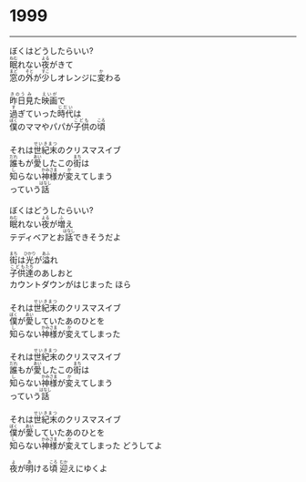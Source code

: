 # 1999
---
<lyric>
ぼくはどうしたらいい?<br/>&#13;
<ruby>眠<rt>ねむ</rt></ruby>れない<ruby>夜<rt>よる</rt></ruby>がきて<br/>&#13;
<ruby>窓<rt>まど</rt></ruby>の<ruby>外<rt>そと</rt></ruby>が<ruby>少<rt>すこ</rt></ruby>しオレンジに<ruby>変<rt>か</rt></ruby>わる<br/>&#13;
<br/>&#13;
<ruby>昨日<rt>きのう</rt></ruby><ruby>見<rt>み</rt></ruby>た<ruby>映画<rt>えいが</rt></ruby>で<br/>&#13;
<ruby>過<rt>す</rt></ruby>ぎていった<ruby>時代<rt>じだい</rt></ruby>は<br/>&#13;
<ruby>僕<rt>ぼく</rt></ruby>のママやパパが<ruby>子供<rt>こども</rt></ruby>の<ruby>頃<rt>ころ</rt></ruby><br/>&#13;
<br/>&#13;
それは<ruby>世紀末<rt>せいきまつ</rt></ruby>のクリスマスイブ<br/>&#13;
<ruby>誰<rt>だれ</rt></ruby>もが<ruby>愛<rt>あい</rt></ruby>したこの<ruby>街<rt>まち</rt></ruby>は<br/>&#13;
<ruby>知<rt>し</rt></ruby>らない<ruby>神様<rt>かみさま</rt></ruby>が<ruby>変<rt>か</rt></ruby>えてしまう<br/>&#13;
っていう<ruby>話<rt>はなし</rt></ruby><br/>&#13;
<br/>&#13;
ぼくはどうしたらいい?<br/>&#13;
<ruby>眠<rt>ねむ</rt></ruby>れない<ruby>夜<rt>よる</rt></ruby>が<ruby>増<rt>ふ</rt></ruby>え<br/>&#13;
テディベアとお<ruby>話<rt>はなし</rt></ruby>できそうだよ<br/>&#13;
<br/>&#13;
<ruby>街<rt>まち</rt></ruby>は<ruby>光<rt>ひかり</rt></ruby>が<ruby>溢<rt>あふ</rt></ruby>れ<br/>&#13;
<ruby>子供<rt>こども</rt></ruby><ruby>達<rt>たち</rt></ruby>のあしおと<br/>&#13;
カウントダウンがはじまった ほら<br/>&#13;
<br/>&#13;
それは<ruby>世紀末<rt>せいきまつ</rt></ruby>のクリスマスイブ<br/>&#13;
<ruby>僕<rt>ぼく</rt></ruby>が<ruby>愛<rt>あい</rt></ruby>していたあのひとを<br/>&#13;
<ruby>知<rt>し</rt></ruby>らない<ruby>神様<rt>かみさま</rt></ruby>が<ruby>変<rt>か</rt></ruby>えてしまった<br/>&#13;
<br/>&#13;
それは<ruby>世紀末<rt>せいきまつ</rt></ruby>のクリスマスイブ<br/>&#13;
<ruby>誰<rt>だれ</rt></ruby>もが<ruby>愛<rt>あい</rt></ruby>したこの<ruby>街<rt>まち</rt></ruby>は<br/>&#13;
<ruby>知<rt>し</rt></ruby>らない<ruby>神様<rt>かみさま</rt></ruby>が<ruby>変<rt>か</rt></ruby>えてしまう<br/>&#13;
っていう<ruby>話<rt>はなし</rt></ruby><br/>&#13;
<br/>&#13;
それは<ruby>世紀末<rt>せいきまつ</rt></ruby>のクリスマスイブ<br/>&#13;
<ruby>僕<rt>ぼく</rt></ruby>が<ruby>愛<rt>あい</rt></ruby>していたあのひとを<br/>&#13;
<ruby>知<rt>し</rt></ruby>らない<ruby>神様<rt>かみさま</rt></ruby>が<ruby>変<rt>か</rt></ruby>えてしまった どうしてよ<br/>&#13;
<br/>&#13;
<ruby>夜<rt>よ</rt></ruby>が<ruby>明<rt>あ</rt></ruby>ける<ruby>頃<rt>ころ</rt></ruby> <ruby>迎<rt>むか</rt></ruby>えにゆくよ<br/>&#13;
</lyric>
